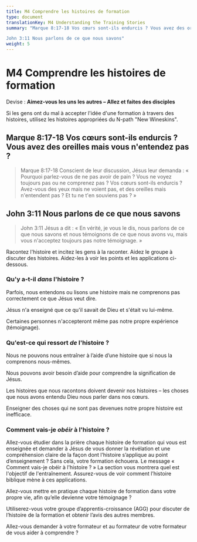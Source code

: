 ```yaml
---
title: M4 Comprendre les histoires de formation
type: document
translationKey: M4 Understanding the Training Stories
summary: "Marque 8:17-18 Vos cœurs sont-ils endurcis ? Vous avez des oreilles mais vous n'entendez pas ?	

John 3:11 Nous parlons de ce que nous savons"
weight: 5
---
```

# M4 Comprendre les histoires de formation

Devise : **Aimez-vous les uns les autres – Allez et faites des disciples**

Si les gens ont du mal à accepter l'idée d'une formation à travers des histoires, utilisez les histoires appropriées du N-path "New Wineskins".

## Marque 8:17-18 Vos cœurs sont-ils endurcis ? Vous avez des oreilles mais vous n'entendez pas ?

>   Marque 8:17-18 Conscient de leur discussion, Jésus leur demanda : « Pourquoi parlez-vous de ne pas avoir de pain ? Vous ne voyez toujours pas ou ne comprenez pas ? Vos cœurs sont-ils endurcis ? Avez-vous des yeux mais ne voient pas, et des oreilles mais n'entendent pas ? Et tu ne t'en souviens pas ? »

## John 3:11 Nous parlons de ce que nous savons

>   John 3:11 Jésus a dit : « En vérité, je vous le dis, nous parlons de ce que nous savons et nous témoignons de ce que nous avons vu, mais vous n'acceptez toujours pas notre témoignage. »

Racontez l'histoire et incitez les gens à la raconter. Aidez le groupe à discuter des histoires. Aidez-les à voir les points et les applications ci-dessous.

### Qu'y a-t-il *dans* l'histoire ?

Parfois, nous entendons ou lisons une histoire mais ne comprenons pas correctement ce que Jésus veut dire.

Jésus n'a enseigné que ce qu'il savait de Dieu et s'était vu lui-même.

Certaines personnes n'accepteront même pas notre propre expérience (témoignage).

### Qu'est-ce qui ressort *de* l'histoire ?

Nous ne pouvons nous entraîner à l’aide d’une histoire que si nous la comprenons nous-mêmes.

Nous pouvons avoir besoin d’aide pour comprendre la signification de Jésus.

Les histoires que nous racontons doivent devenir nos histoires – les choses que nous avons entendu Dieu nous parler dans nos cœurs.

Enseigner des choses qui ne sont pas devenues notre propre histoire est inefficace.

### Comment vais-je *obéir* à l'histoire ?

Allez-vous étudier dans la prière chaque histoire de formation qui vous est enseignée et demander à Jésus de vous donner la révélation et une compréhension claire de la façon dont l’histoire s’applique au point d’enseignement ? Sans cela, votre formation échouera. Le message « Comment vais-je obéir à l'histoire ? » La section vous montrera quel est l'objectif de l'entraînement. Assurez-vous de voir comment l’histoire biblique mène à ces applications.

Allez-vous mettre en pratique chaque histoire de formation dans votre propre vie, afin qu’elle devienne votre témoignage ?

Utiliserez-vous votre groupe d’apprentis-croissance (AGG) pour discuter de l’histoire de la formation et obtenir l’avis des autres membres.

Allez-vous demander à votre formateur et au formateur de votre formateur de vous aider à comprendre ?

